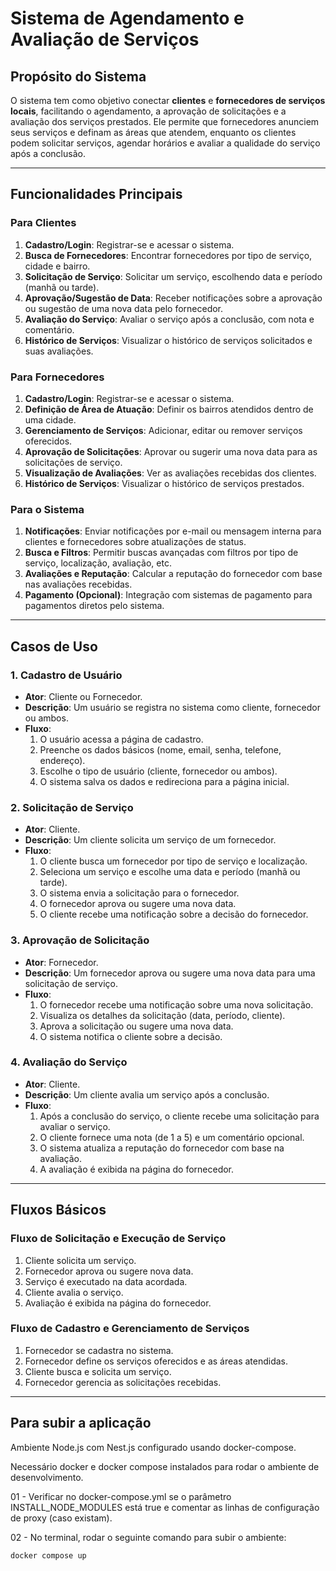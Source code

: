 # Sistema de Agendamento e Avaliação de Serviços

## **Propósito do Sistema**
O sistema tem como objetivo conectar **clientes** e **fornecedores de serviços locais**, facilitando o agendamento, a aprovação de solicitações e a avaliação dos serviços prestados. Ele permite que fornecedores anunciem seus serviços e definam as áreas que atendem, enquanto os clientes podem solicitar serviços, agendar horários e avaliar a qualidade do serviço após a conclusão.

---

## **Funcionalidades Principais**

### **Para Clientes**
1. **Cadastro/Login**: Registrar-se e acessar o sistema.
2. **Busca de Fornecedores**: Encontrar fornecedores por tipo de serviço, cidade e bairro.
3. **Solicitação de Serviço**: Solicitar um serviço, escolhendo data e período (manhã ou tarde).
4. **Aprovação/Sugestão de Data**: Receber notificações sobre a aprovação ou sugestão de uma nova data pelo fornecedor.
5. **Avaliação do Serviço**: Avaliar o serviço após a conclusão, com nota e comentário.
6. **Histórico de Serviços**: Visualizar o histórico de serviços solicitados e suas avaliações.

### **Para Fornecedores**
1. **Cadastro/Login**: Registrar-se e acessar o sistema.
2. **Definição de Área de Atuação**: Definir os bairros atendidos dentro de uma cidade.
3. **Gerenciamento de Serviços**: Adicionar, editar ou remover serviços oferecidos.
4. **Aprovação de Solicitações**: Aprovar ou sugerir uma nova data para as solicitações de serviço.
5. **Visualização de Avaliações**: Ver as avaliações recebidas dos clientes.
6. **Histórico de Serviços**: Visualizar o histórico de serviços prestados.

### **Para o Sistema**
1. **Notificações**: Enviar notificações por e-mail ou mensagem interna para clientes e fornecedores sobre atualizações de status.
2. **Busca e Filtros**: Permitir buscas avançadas com filtros por tipo de serviço, localização, avaliação, etc.
3. **Avaliações e Reputação**: Calcular a reputação do fornecedor com base nas avaliações recebidas.
4. **Pagamento (Opcional)**: Integração com sistemas de pagamento para pagamentos diretos pelo sistema.

---

## **Casos de Uso**

### **1. Cadastro de Usuário**
- **Ator**: Cliente ou Fornecedor.
- **Descrição**: Um usuário se registra no sistema como cliente, fornecedor ou ambos.
- **Fluxo**:
  1. O usuário acessa a página de cadastro.
  2. Preenche os dados básicos (nome, email, senha, telefone, endereço).
  3. Escolhe o tipo de usuário (cliente, fornecedor ou ambos).
  4. O sistema salva os dados e redireciona para a página inicial.

### **2. Solicitação de Serviço**
- **Ator**: Cliente.
- **Descrição**: Um cliente solicita um serviço de um fornecedor.
- **Fluxo**:
  1. O cliente busca um fornecedor por tipo de serviço e localização.
  2. Seleciona um serviço e escolhe uma data e período (manhã ou tarde).
  3. O sistema envia a solicitação para o fornecedor.
  4. O fornecedor aprova ou sugere uma nova data.
  5. O cliente recebe uma notificação sobre a decisão do fornecedor.

### **3. Aprovação de Solicitação**
- **Ator**: Fornecedor.
- **Descrição**: Um fornecedor aprova ou sugere uma nova data para uma solicitação de serviço.
- **Fluxo**:
  1. O fornecedor recebe uma notificação sobre uma nova solicitação.
  2. Visualiza os detalhes da solicitação (data, período, cliente).
  3. Aprova a solicitação ou sugere uma nova data.
  4. O sistema notifica o cliente sobre a decisão.

### **4. Avaliação do Serviço**
- **Ator**: Cliente.
- **Descrição**: Um cliente avalia um serviço após a conclusão.
- **Fluxo**:
  1. Após a conclusão do serviço, o cliente recebe uma solicitação para avaliar o serviço.
  2. O cliente fornece uma nota (de 1 a 5) e um comentário opcional.
  3. O sistema atualiza a reputação do fornecedor com base na avaliação.
  4. A avaliação é exibida na página do fornecedor.

---

## **Fluxos Básicos**

### **Fluxo de Solicitação e Execução de Serviço**
1. Cliente solicita um serviço.
2. Fornecedor aprova ou sugere nova data.
3. Serviço é executado na data acordada.
4. Cliente avalia o serviço.
5. Avaliação é exibida na página do fornecedor.

### **Fluxo de Cadastro e Gerenciamento de Serviços**
1. Fornecedor se cadastra no sistema.
2. Fornecedor define os serviços oferecidos e as áreas atendidas.
3. Cliente busca e solicita um serviço.
4. Fornecedor gerencia as solicitações recebidas.

---

## **Para subir a aplicação**

Ambiente Node.js com Nest.js configurado usando docker-compose.

Necessário docker e docker compose instalados para rodar o ambiente de desenvolvimento.

01 - Verificar no docker-compose.yml se o parâmetro INSTALL_NODE_MODULES está true e comentar as linhas de configuração de proxy (caso existam).

02 - No terminal, rodar o seguinte comando para subir o ambiente:
```php
docker compose up
```